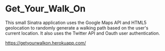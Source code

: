 Get_Your_Walk_On
================
This small Sinatra application uses the Google Maps API and HTML5 geolocation to randomly generate a walking path based on the user's current location. It also uses the Twitter API and Oauth user authentication.

https://getyourwalkon.herokuapp.com/
